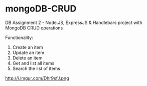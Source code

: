 # mongoDB-CRUD
DB Assignment 2 - Node.JS, ExpressJS &amp; Handlebars project with MongoDB CRUD operations

Functionality:

1. Create an item
2. Update an item
3. Delete an item
4. Get and list all items
5. Search the list of items

http://i.imgur.com/Dhr9sfJ.png
